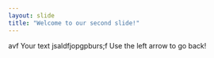 ```yaml
---
layout: slide
title: "Welcome to our second slide!"
---
```

avf Your text jsaldfjopgpburs;f
Use the left arrow to go back!
